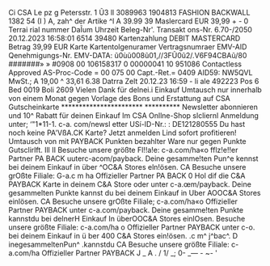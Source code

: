 Ci CSA Le pz g Petersstr. 1 Ũ3 ll 3089963 1904813 FASHION BACKWALL 1382 54 (I ) A, zah^ der Artike ^l A 39.99 39 Maslercard EUR 39,99 + - 0 Terrai rial nummer DaĨum Uhrzeit Beleg-Nr'. Transakt ons-Nr. 6.70-/2050 20.12.2023 16:58:01 6514 39480 Kartenzahlung DEBIT MASTERCARD Betrag 39,99 EUR Karte Kartentolgenuramer Vertragsnumraer EMV-AID Qenehmigungs-Nr. EMV-DATA: ũ0ùũ008ũ01,//3FŨ0ũ2/.V6F94CBAũ/80 #######» » #0908 00 106158317 0 00000041 10 951086 Contactless Approved AS-Proc-Code = 00 075 00 Capt.-Ret.= 0409 AID59: NW5QVL MwSt.; A 19,00 ^ 33,61 6.38 Datrra Zelt 20.12.23 16:59 - li ale 492223 Pos 6 Bed 0019 Boli 2609 Vielen Dank für delnei.i Einkauf Umtausch nur innerhalb von einem Monat gegen Vorlage des Bons und Erstattung auf CSA Gutscheinkarte *********************** ********** Newsletter abonnieren und 10^ Rabatt für deinen Einkauf Im CSA Onllne-Shop slcliernl Anmeldung unter; ‘"1*11-1. c-a. com/newsl etter USí-ID-Nr.: : DE121280555 Du hast noch keine PA'VßA.CK Karte? Jetzt anmelden Lind sofort profitieren! Umtausch von mit PAYBACK Punkten bezahlter Ware nur gegen Punkte Gutsclirlft. Ill II Besuche unsere größte Fl!!a!e: c-a.com/ha«o fflz!e!!er Partner PA BACK uuterc-acom/payback. Deine gesamme!ten Pun^e kennst bei deinem Einkauf in über ^OC&A Stores eln!ösen. CA Besuche unsere grOßte Filiale: G-a.c m ha Offizieller Partner PA BACK 0 Hol dif die C&A PAYBACK Karte in deinem C&A Store oder unter c-a.œm/payback. Deine gesammelten Punkte kannst du bei deinem Einkauf in Uber AOOC&A Stores einlösen. CA Besuche unsere grOßte Filiale; c-a.com/ha«o Offizieller Partner PAYBACK unter c-a.com/payback. Deine gesamme!ten Punkte kannstdu bei delnerH Einkauf In überOOC&A Stores einlOsen. Besuche unsere größte Filiale: c-a.com/ha o Offizieller Partner PAYBACK unter c-o. bei deinem Einkauf in ü ber 400 C&A Stores ein!ösen. .c m^ j^bac^. D inegesammeltenPun^ .kannstdu CA Besuche unsere größte Filiale: c-a.com/ha Offizieller Partner PAYBACK J _ A . / 1/ _; 0- _— - ~- '